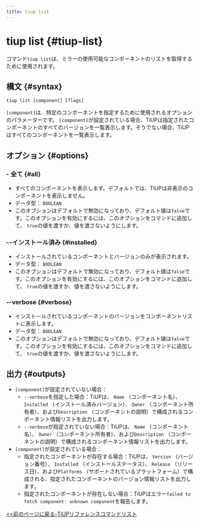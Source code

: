 ```yaml
---
title: tiup list
---
```


# tiup list {#tiup-list}

コマンド`tiup list`は、ミラーの使用可能なコンポーネントのリストを取得するために使用されます。

## 構文 {#syntax}

```shell
tiup list [component] [flags]
```

`[component]`は、特定のコンポーネントを指定するために使用されるオプションのパラメーターです。 `[component]`が設定されている場合、TiUPは指定されたコンポーネントのすべてのバージョンを一覧表示します。そうでない場合、TiUPはすべてのコンポーネントを一覧表示します。

## オプション {#options}

### - 全て {#all}

-   すべてのコンポーネントを表示します。デフォルトでは、TiUPは非表示のコンポーネントを表示しません。
-   データ型： `BOOLEAN`
-   このオプションはデフォルトで無効になっており、デフォルト値は`false`です。このオプションを有効にするには、このオプションをコマンドに追加して、 `true`の値を渡すか、値を渡さないようにします。

### --インストール済み {#installed}

-   インストールされているコンポーネントとバージョンのみが表示されます。
-   データ型： `BOOLEAN`
-   このオプションはデフォルトで無効になっており、デフォルト値は`false`です。このオプションを有効にするには、このオプションをコマンドに追加して、 `true`の値を渡すか、値を渡さないようにします。

### --verbose {#verbose}

-   インストールされているコンポーネントのバージョンをコンポーネントリストに表示します。
-   データ型： `BOOLEAN`
-   このオプションはデフォルトで無効になっており、デフォルト値は`false`です。このオプションを有効にするには、このオプションをコマンドに追加して、 `true`の値を渡すか、値を渡さないようにします。

## 出力 {#outputs}

-   `[component]`が設定されていない場合：
    -   `--verbose`を指定した場合：TiUPは、 `Name` （コンポーネント名）、 `Installed` （インストール済みバージョン）、 `Owner` （コンポーネント所有者）、および`Description` （コンポーネントの説明）で構成されるコンポーネント情報リストを出力します。
    -   `--verbose`が指定されていない場合：TiUPは、 `Name` （コンポーネント名）、 `Owner` （コンポーネント所有者）、および`Description` （コンポーネントの説明）で構成されるコンポーネント情報リストを出力します。
-   `[component]`が設定されている場合：
    -   指定されたコンポーネントが存在する場合：TiUPは、 `Version` （バージョン番号）、 `Installed` （インストールステータス）、 `Release` （リリース日）、および`Platforms` （サポートされているプラットフォーム）で構成される、指定されたコンポーネントのバージョン情報リストを出力します。
    -   指定されたコンポーネントが存在しない場合：TiUPはエラー`failed to fetch component: unknown component`を報告します。

[&lt;&lt;前のページに戻る-TiUPリファレンスコマンドリスト](/tiup/tiup-reference.md#command-list)
